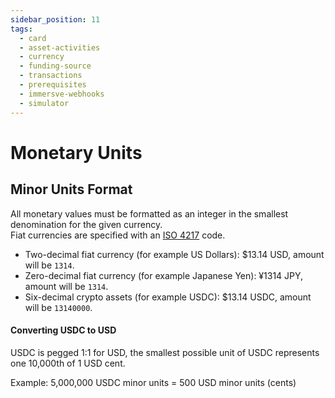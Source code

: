 ```yaml
---
sidebar_position: 11
tags:
  - card
  - asset-activities
  - currency
  - funding-source
  - transactions
  - prerequisites
  - immersve-webhooks
  - simulator
---
```


# Monetary Units

## Minor Units Format

All monetary values must be formatted as an integer in the smallest denomination for the given currency.  
Fiat currencies are specified with an [ISO 4217](https://en.wikipedia.org/wiki/ISO_4217) code.

* Two-decimal fiat currency (for example US Dollars): $13.14 USD, amount will be `1314`.
* Zero-decimal fiat currency (for example Japanese Yen): ¥1314 JPY, amount will be `1314`.
* Six-decimal crypto assets (for example USDC): $13.14 USDC, amount will be `13140000`.

#### Converting USDC to USD

USDC is pegged 1:1 for USD, the smallest possible unit of USDC represents one 10,000th of 1 USD cent.

Example: 5,000,000 USDC minor units = 500 USD minor units (cents)